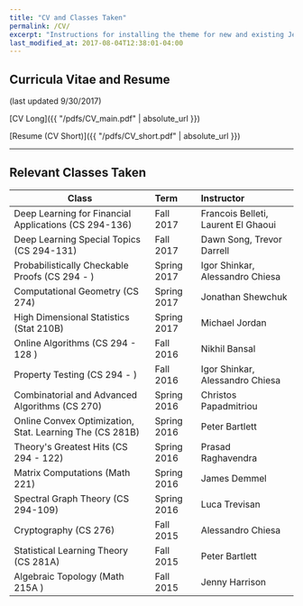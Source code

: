 ```yaml
---
title: "CV and Classes Taken"
permalink: /CV/
excerpt: "Instructions for installing the theme for new and existing Jekyll based sites."
last_modified_at: 2017-08-04T12:38:01-04:00
---
```

## Curricula Vitae and Resume 

(last updated 9/30/2017)

[CV Long]({{ "/pdfs/CV_main.pdf" | absolute_url }})

[Resume (CV Short)]({{ "/pdfs/CV_short.pdf" | absolute_url }})

---
## Relevant Classes Taken


| Class                                                      | Term          | Instructor                                   |
| -----------------------------------------------------------|:------------- |:-------------------------------------------- |
| Deep Learning for Financial Applications  (CS 294-136)     | Fall 2017     | Francois Belleti, Laurent El Ghaoui          |
| Deep Learning Special Topics (CS 294-131)                  | Fall 2017     | Dawn Song, Trevor Darrell                    |
| Probabilistically Checkable Proofs (CS 294 - )             | Spring 2017   | Igor Shinkar, Alessandro Chiesa              |
| Computational Geometry   (CS 274)                          | Spring 2017   | Jonathan Shewchuk                            |
| High Dimensional Statistics (Stat 210B)                    | Spring 2017   | Michael Jordan                               |
| Online Algorithms  (CS 294 - 128 )                         | Fall   2016   | Nikhil Bansal                                |
| Property Testing (CS 294 - )                               | Fall   2016   | Igor Shinkar, Alessandro Chiesa              |
| Combinatorial and Advanced Algorithms (CS 270)             | Spring 2016   | Christos Papadmitriou                        |
| Online Convex Optimization, Stat. Learning The (CS 281B)   | Spring 2016   | Peter Bartlett                               |
| Theory's Greatest Hits (CS 294 - 122)                      | Spring 2016   | Prasad Raghavendra                           |
| Matrix Computations (Math 221)                             | Spring 2016   | James Demmel 	                            |
| Spectral Graph Theory (CS 294-109)                         | Spring 2016   | Luca Trevisan 	                            |
| Cryptography (CS 276)                                      | Fall 2015     | Alessandro Chiesa                            |
| Statistical Learning Theory (CS 281A)                      | Fall 2015     | Peter Bartlett	                            |
| Algebraic Topology (Math 215A   )                          | Fall 2015     | Jenny Harrison	                            |